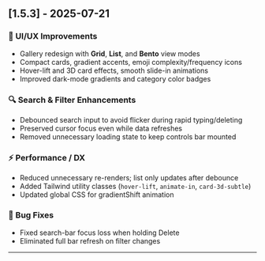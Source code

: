 ## [1.5.3] - 2025-07-21

### 🎨 UI/UX Improvements

- Gallery redesign with **Grid**, **List**, and **Bento** view modes
- Compact cards, gradient accents, emoji complexity/frequency icons
- Hover-lift and 3D card effects, smooth slide-in animations
- Improved dark-mode gradients and category color badges

### 🔍 Search & Filter Enhancements

- Debounced search input to avoid flicker during rapid typing/deleting
- Preserved cursor focus even while data refreshes
- Removed unnecessary loading state to keep controls bar mounted

### ⚡ Performance / DX

- Reduced unnecessary re-renders; list only updates after debounce
- Added Tailwind utility classes (`hover-lift`, `animate-in`, `card-3d-subtle`)
- Updated global CSS for gradientShift animation

### 🐛 Bug Fixes

- Fixed search-bar focus loss when holding Delete
- Eliminated full bar refresh on filter changes

--- 
